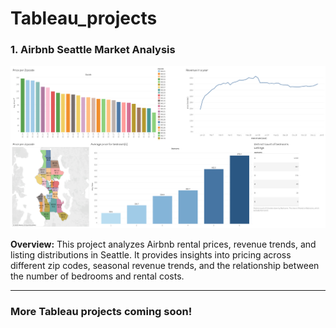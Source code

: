 # Tableau_projects

### **1. Airbnb Seattle Market Analysis**

![Airbnb Seattle Dashboard](airbnb-market_analysis/Dashboard_screenshot.png)

**Overview:**
This project analyzes Airbnb rental prices, revenue trends, and listing distributions in Seattle. It provides insights into pricing across different zip codes, seasonal revenue trends, and the relationship between the number of bedrooms and rental costs.


---

### More Tableau projects coming soon!


